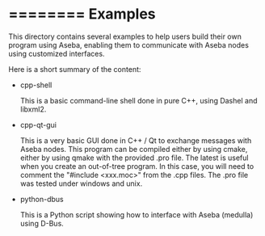 ========
Examples
========

This directory contains several examples to help users build their own program
using Aseba, enabling them to communicate with Aseba nodes using customized
interfaces.

Here is a short summary of the content:

- cpp-shell

    This is a basic command-line shell done in pure C++, using Dashel and libxml2.

- cpp-qt-gui

    This is a very basic GUI done in C++ / Qt to exchange messages with Aseba nodes.
    This program can be compiled either by using cmake, either by using qmake with the
    provided .pro file. The latest is useful when you create an out-of-tree program. In
    this case, you will need to comment the "#include <xxx.moc>" from the .cpp files.
    The .pro file was tested under windows and unix.

- python-dbus

    This is a Python script showing how to interface with Aseba (medulla) using D-Bus.

